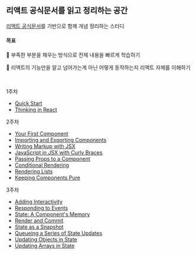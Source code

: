 ## 리액트 공식문서를 읽고 정리하는 공간

[리액트 공식문서](https://react.dev/)를 기반으로 함께 개념 정리하는 스터디

#### 목표

🎯 부족한 부분을 채우는 방식으로 전체 내용을 빠르게 학습하기

🎯 리액트의 기능만을 알고 넘어가는게 아닌 어떻게 동작하는지 리액트 자체를 이해하기

<br>

1주차
- [Quick Start](https://github.com/bread1022/TIL/blob/master/react/React-dev/01_Quick%20Start.md)
- [Thinking in React](https://github.com/bread1022/TIL/blob/master/react/React-dev/02_Thinking%20in%20React.md)

2주차
- [Your First Component]()
- [Importing and Exporting Components]()
- [Writing Markup with JSX]()
- [JavaScript in JSX with Curly Braces]()
- [Passing Props to a Component]()
- [Conditional Rendering]()
- [Rendering Lists]()
- [Keeping Components Pure]()

3주차
- [Adding Interactivity]()
- [Responding to Events]()
- [State: A Component's Memory]()
- [Render and Commit]()
- [State as a Snapshot]()
- [Queueing a Series of State Updates]()
- [Updating Objects in State]()
- [Updating Arrays in State]()